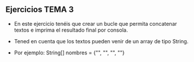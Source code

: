 ## Ejercicios TEMA 3

* En este ejercicio tenéis que crear un bucle que permita concatenar textos e imprima el resultado 
  final por consola.

* Tened en cuenta que los textos pueden venir de un array de tipo String.

* Por ejemplo: String[] nombres = {"", "", "", ""}